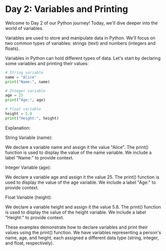 # Day 2: Variables and Printing

Welcome to Day 2 of our Python journey! Today, we'll dive deeper into the world of variables. 

Variables are used to store and manipulate data in Python. We'll focus on two common types of variables: strings (text) and numbers (integers and floats).

Variables in Python can hold different types of data. Let's start by declaring some variables and printing their values:

```python
# String variable
name = "Alice"
print("Name:", name)

# Integer variable
age = 25
print("Age:", age)

# Float variable
height = 5.8
print("Height:", height)
```

Explanation:

String Variable (name):

We declare a variable name and assign it the value "Alice".
The print() function is used to display the value of the name variable. We include a label "Name:" to provide context.

Integer Variable (age):

We declare a variable age and assign it the value 25.
The print() function is used to display the value of the age variable. We include a label "Age:" to provide context.

Float Variable (height):

We declare a variable height and assign it the value 5.8.
The print() function is used to display the value of the height variable. We include a label "Height:" to provide context.

These examples demonstrate how to declare variables and print their values using the print() function. We have variables representing a person's name, age, and height, each assigned a different data type (string, integer, and float, respectively).